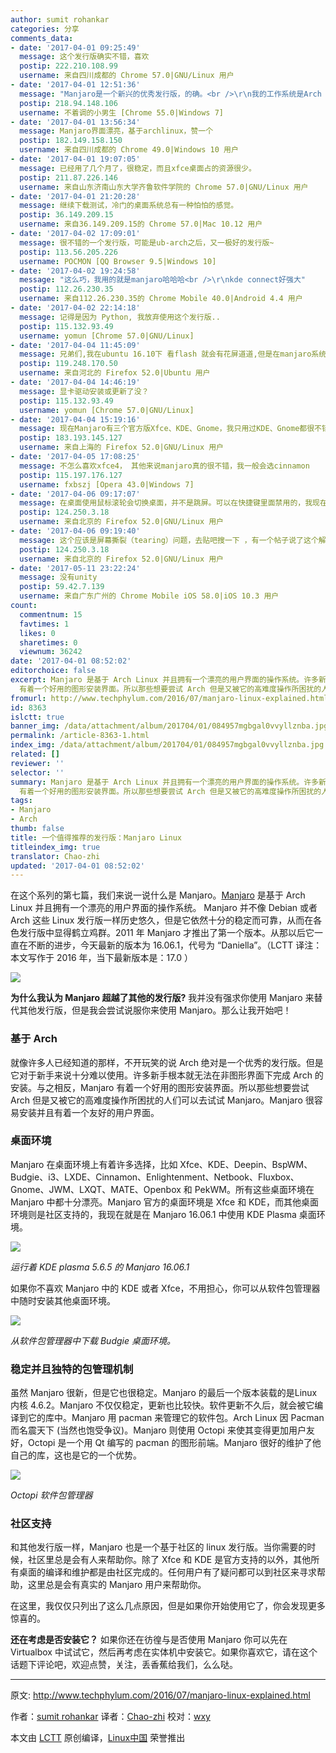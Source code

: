 ```yaml
---
author: sumit rohankar
categories: 分享
comments_data:
- date: '2017-04-01 09:25:49'
  message: 这个发行版确实不错，喜欢
  postip: 222.210.108.99
  username: 来自四川成都的 Chrome 57.0|GNU/Linux 用户
- date: '2017-04-01 12:51:36'
  message: "Manjaro是一个新兴的优秀发行版，的确。<br />\r\n我的工作系统是Arch Gnome，Manjaro基于Arch，这使我很关注，它的其他都还有，就是登录界面容易崩溃，需要替换登录界面管理器，这样就没有了美的感受，毕竟很多人为了美观，内核更新慢了点，但是不影响使用，可以选择内核版本，这点很有意思，值得尝试。"
  postip: 218.94.148.106
  username: 不着调的小男生 [Chrome 55.0|Windows 7]
- date: '2017-04-01 13:56:34'
  message: Manjaro界面漂亮，基于archlinux，赞一个
  postip: 182.149.158.150
  username: 来自四川成都的 Chrome 49.0|Windows 10 用户
- date: '2017-04-01 19:07:05'
  message: 已经用了几个月了，很稳定，而且xfce桌面占的资源很少。
  postip: 211.87.226.146
  username: 来自山东济南山东大学齐鲁软件学院的 Chrome 57.0|GNU/Linux 用户
- date: '2017-04-01 21:20:28'
  message: 继续下载测试，冷门的桌面系统总有一种怕怕的感觉。
  postip: 36.149.209.15
  username: 来自36.149.209.15的 Chrome 57.0|Mac 10.12 用户
- date: '2017-04-02 17:09:01'
  message: 很不错的一个发行版，可能是ub-arch之后，又一极好的发行版~
  postip: 113.56.205.226
  username: POCMON [QQ Browser 9.5|Windows 10]
- date: '2017-04-02 19:24:58'
  message: "这么巧，我用的就是manjaro哈哈哈<br />\r\nkde connect好强大"
  postip: 112.26.230.35
  username: 来自112.26.230.35的 Chrome Mobile 40.0|Android 4.4 用户
- date: '2017-04-02 22:14:18'
  message: 记得是因为 Python, 我放弃使用这个发行版..
  postip: 115.132.93.49
  username: yomun [Chrome 57.0|GNU/Linux]
- date: '2017-04-04 11:45:09'
  message: 兄弟们,我在ubuntu 16.10下 看flash 就会有花屏道道,但是在manjaro系统下看flash就没有 请问如何解决ubuntu下的花屏
  postip: 119.248.170.50
  username: 来自河北的 Firefox 52.0|Ubuntu 用户
- date: '2017-04-04 14:46:19'
  message: 显卡驱动安装或更新了没？
  postip: 115.132.93.49
  username: yomun [Chrome 57.0|GNU/Linux]
- date: '2017-04-04 15:19:16'
  message: 现在Manjaro有三个官方版Xfce、KDE、Gnome，我只用过KDE、Gnome都很不错的，不过不知道为什么使用KDE使用的鼠标滚轮会跳屏，所以我现在使用的Gnome了
  postip: 183.193.145.127
  username: 来自上海的 Firefox 52.0|GNU/Linux 用户
- date: '2017-04-05 17:08:25'
  message: 不怎么喜欢xfce4， 其他来说manjaro真的很不错，我一般会选cinnamon
  postip: 115.197.176.127
  username: fxbszj [Opera 43.0|Windows 7]
- date: '2017-04-06 09:17:07'
  message: 在桌面使用鼠标滚轮会切换桌面，并不是跳屏。可以在快捷键里面禁用的，我现在用的就是manjaro，很不错。强烈推荐。
  postip: 124.250.3.18
  username: 来自北京的 Firefox 52.0|GNU/Linux 用户
- date: '2017-04-06 09:19:40'
  message: 这个应该是屏幕撕裂（tearing）问题，去贴吧搜一下 ，有一个帖子说了这个解决方法，archlinux吧。
  postip: 124.250.3.18
  username: 来自北京的 Firefox 52.0|GNU/Linux 用户
- date: '2017-05-11 23:22:24'
  message: 没有unity
  postip: 59.42.7.139
  username: 来自广东广州的 Chrome Mobile iOS 58.0|iOS 10.3 用户
count:
  commentnum: 15
  favtimes: 1
  likes: 0
  sharetimes: 0
  viewnum: 36242
date: '2017-04-01 08:52:02'
editorchoice: false
excerpt: Manjaro 是基于 Arch Linux 并且拥有一个漂亮的用户界面的操作系统。许多新手根本就无法在非图形界面下完成 Arch 的安装。与之相反，Manjaro
  有着一个好用的图形安装界面。所以那些想要尝试 Arch 但是又被它的高难度操作所困扰的人们可以去试试 Manjaro。
fromurl: http://www.techphylum.com/2016/07/manjaro-linux-explained.html
id: 8363
islctt: true
banner_img: /data/attachment/album/201704/01/084957mgbgal0vvyllznba.jpg
permalink: /article-8363-1.html
index_img: /data/attachment/album/201704/01/084957mgbgal0vvyllznba.jpg.thumb.jpg
related: []
reviewer: ''
selector: ''
summary: Manjaro 是基于 Arch Linux 并且拥有一个漂亮的用户界面的操作系统。许多新手根本就无法在非图形界面下完成 Arch 的安装。与之相反，Manjaro
  有着一个好用的图形安装界面。所以那些想要尝试 Arch 但是又被它的高难度操作所困扰的人们可以去试试 Manjaro。
tags:
- Manjaro
- Arch
thumb: false
title: 一个值得推荐的发行版：Manjaro Linux
titleindex_img: true
translator: Chao-zhi
updated: '2017-04-01 08:52:02'
---
```


在这个系列的第七篇，我们来说一说什么是 Manjaro。[Manjaro](https://manjaro.org/) 是基于 Arch Linux 并且拥有一个漂亮的用户界面的操作系统。 Manjaro 并不像 Debian 或者 Arch 这些 Linux 发行版一样历史悠久，但是它依然十分的稳定而可靠，从而在各色发行版中显得鹤立鸡群。2011 年 Manjaro 才推出了第一个版本。从那以后它一直在不断的进步，今天最新的版本为 16.06.1，代号为 “Daniella”。（LCTT 译注：本文写作于 2016 年，当下最新版本是：17.0 ）


![](/data/attachment/album/201704/01/084957mgbgal0vvyllznba.jpg)


**为什么我认为 Manjaro 超越了其他的发行版?** 我并没有强求你使用 Manjaro 来替代其他发行版，但是我会尝试说服你来使用 Manjaro。那么让我开始吧！


### 基于 Arch


就像许多人已经知道的那样，不开玩笑的说 Arch 绝对是一个优秀的发行版。但是它对于新手来说十分难以使用。许多新手根本就无法在非图形界面下完成 Arch 的安装。与之相反，Manjaro 有着一个好用的图形安装界面。所以那些想要尝试 Arch 但是又被它的高难度操作所困扰的人们可以去试试 Manjaro。Manjaro 很容易安装并且有着一个友好的用户界面。


### 桌面环境


Manjaro 在桌面环境上有着许多选择，比如 Xfce、KDE、Deepin、BspWM、Budgie、i3、LXDE、Cinnamon、Enlightenment、Netbook、Fluxbox、Gnome、JWM、LXQT、MATE、Openbox 和 PekWM。所有这些桌面环境在 Manjaro 中都十分漂亮。Manjaro 官方的桌面环境是 Xfce 和 KDE，而其他桌面环境则是社区支持的，我现在就是在 Manjaro 16.06.1 中使用 KDE Plasma 桌面环境。


![](/data/attachment/album/201704/01/085102vv33lmf97v2z2yhl.png)


*运行着 KDE plasma 5.6.5 的 Manjaro 16.06.1*


如果你不喜欢 Manjaro 中的 KDE 或者 Xfce，不用担心，你可以从软件包管理器中随时安装其他桌面环境。


![](/data/attachment/album/201704/01/085125rs8pttha9u809sgu.png)


*从软件包管理器中下载 Budgie 桌面环境。*


### 稳定并且独特的包管理机制


虽然 Manjaro 很新，但是它也很稳定。Manjaro 的最后一个版本装载的是Linux 内核 4.6.2。Manjaro 不仅仅稳定，更新也比较快。软件更新不久后，就会被它编译到它的库中。Manjaro 用 pacman 来管理它的软件包。Arch Linux 因 Pacman 而名震天下 (当然也饱受争议)。Manjaro 则使用 Octopi 来使其变得更加用户友好，Octopi 是一个用 Qt 编写的 pacman 的图形前端。Manjaro 很好的维护了他自己的库，这也是它的一个优势。


![](/data/attachment/album/201704/01/085157kkxhhi0iu808xxw9.png)


*Octopi 软件包管理器*


### 社区支持


和其他发行版一样，Manjaro 也是一个基于社区的 linux 发行版。当你需要的时候，社区里总是会有人来帮助你。除了 Xfce 和 KDE 是官方支持的以外，其他所有桌面的编译和维护都是由社区完成的。任何用户有了疑问都可以到社区来寻求帮助，这里总是会有真实的 Manjaro 用户来帮助你。


在这里，我仅仅只列出了这么几点原因，但是如果你开始使用它了，你会发现更多惊喜的。


**还在考虑是否安装它？** 如果你还在彷徨与是否使用 Manjaro 你可以先在 Virtualbox 中试试它，然后再考虑在实体机中安装它。如果你喜欢它，请在这个话题下评论吧，欢迎点赞，关注，丢香蕉给我们，么么哒。




---


原文: <http://www.techphylum.com/2016/07/manjaro-linux-explained.html>


作者：[sumit rohankar](https://plus.google.com/112160169713374382262) 译者：[Chao-zhi](https://github.com/Chao-zhi) 校对：[wxy](https://github.com/wxy)


本文由 [LCTT](https://github.com/LCTT/TranslateProject) 原创编译，[Linux中国](https://linux.cn/) 荣誉推出